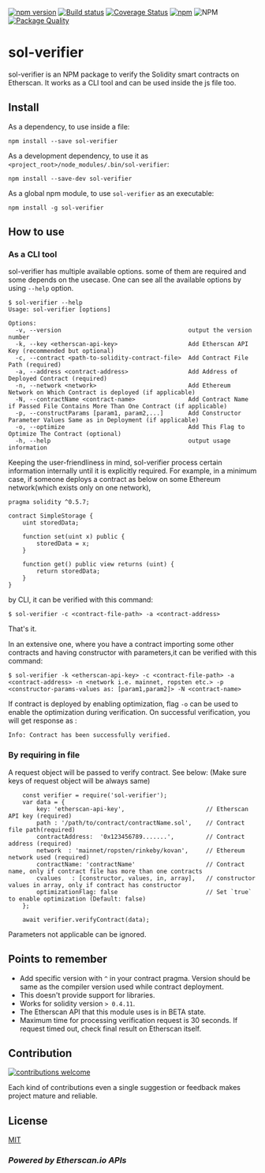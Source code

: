 [![npm version](https://badge.fury.io/js/sol-verifier.svg)](https://www.npmjs.com/package/sol-verifier)
[![Build status](https://travis-ci.com/Aniket-Engg/sol-verifier.svg?branch=master)](https://travis-ci.com/Aniket-Engg/sol-verifier)
[![Coverage Status](https://coveralls.io/repos/github/Aniket-Engg/sol-verifier/badge.svg?branch=master)](https://coveralls.io/github/Aniket-Engg/sol-verifier?branch=master)
[![npm](https://img.shields.io/npm/dt/sol-verifier.svg)](https://www.npmjs.com/package/sol-verifier)
![NPM](https://img.shields.io/npm/l/sol-verifier.svg)
[![Package Quality](https://npm.packagequality.com/shield/sol-verifier.svg)](https://packagequality.com/#?package=sol-verifier)

# sol-verifier
sol-verifier is an NPM package to verify the Solidity smart contracts on Etherscan. It works as a CLI tool and can be used inside the js file too. 

## Install
As a dependency, to use inside a file:
```
npm install --save sol-verifier
```
As a development dependency, to use it as `<project_root>/node_modules/.bin/sol-verifier`:
```
npm install --save-dev sol-verifier
```
As a global npm module, to use `sol-verifier` as an executable:
```
npm install -g sol-verifier
```

## How to use

### As a CLI tool
sol-verifier has multiple available options. some of them are required and some depends on the usecase. One can see all the available options by using `--help` option.
```
$ sol-verifier --help
Usage: sol-verifier [options]

Options:
  -v, --version                                    output the version number
  -k, --key <etherscan-api-key>                    Add Etherscan API Key (recommended but optional)
  -c, --contract <path-to-solidity-contract-file>  Add Contract File Path (required)
  -a, --address <contract-address>                 Add Address of Deployed Contract (required)
  -n, --network <network>                          Add Ethereum Network on Which Contract is deployed (if applicable)
  -N, --contractName <contract-name>               Add Contract Name if Passed File Contains More Than One Contract (if applicable)
  -p, --constructParams [param1, param2,...]       Add Constructor Parameter Values Same as in Deployment (if applicable)
  -o, --optimize                                   Add This Flag to Optimize The Contract (optional)
  -h, --help                                       output usage information 
```
Keeping the user-friendliness in mind, sol-verifier process certain information internally until it is explicitly required. For example, in a minimum case, if someone deploys a contract as below on some Ethereum network(which exists only on one network),
```
pragma solidity ^0.5.7;

contract SimpleStorage {
    uint storedData;

    function set(uint x) public {
        storedData = x;
    }

    function get() public view returns (uint) {
        return storedData;
    }
}
```
by CLI, it can be verified with this command:
```
$ sol-verifier -c <contract-file-path> -a <contract-address>
```
That's it.

In an extensive one, where you have a contract importing some other contracts and having constructor with parameters,it can be verified with this command:
```
$ sol-verifier -k <etherscan-api-key> -c <contract-file-path> -a <contract-address> -n <network i.e. mainnet, ropsten etc.> -p <constructor-params-values as: [param1,param2]> -N <contract-name>
```
If contract is deployed by enabling optimization, flag `-o` can be used to enable the optimization during verification. On successful verification, you will get response as :
```
Info: Contract has been successfully verified.
```

### By requiring in file
A request object will be passed to verify contract. See below: (Make sure keys of request object will be always same)
```
    const verifier = require('sol-verifier');
    var data = {
        key: 'etherscan-api-key',                       // Etherscan API key (required)
        path : '/path/to/contract/contractName.sol',    // Contract file path(required)
        contractAddress:  '0x123456789.......',         // Contract address (required)
        network  : 'mainnet/ropsten/rinkeby/kovan',     // Ethereum network used (required)
        contractName: 'contractName'                    // Contract name, only if contract file has more than one contracts
        cvalues   : [constructor, values, in, array],   // constructor values in array, only if contract has constructor
        optimizationFlag: false                         // Set `true` to enable optimization (Default: false)
    };

    await verifier.verifyContract(data);
```
Parameters not applicable can be ignored.

## Points to remember
* Add specific version with `^` in your contract pragma. Version should be same as the compiler version used while contract deployment.
* This doesn't provide support for libraries.
* Works for solidity version `> 0.4.11`.
* The Etherscan API that this module uses is in BETA state.
* Maximum time for processing verification request is 30 seconds. If request timed out, check final result on Etherscan itself.

## Contribution
[![contributions welcome](https://img.shields.io/badge/contributions-welcome-brightgreen.svg?style=flat)](https://github.com/Aniket-Engg/sol-verifier/issues)

Each kind of contributions even a single suggestion or feedback makes project mature and reliable.

## License
[MIT](https://github.com/Aniket-Engg/sol-verifier/blob/master/LICENSE)

### <i>Powered by Etherscan.io APIs</i>
